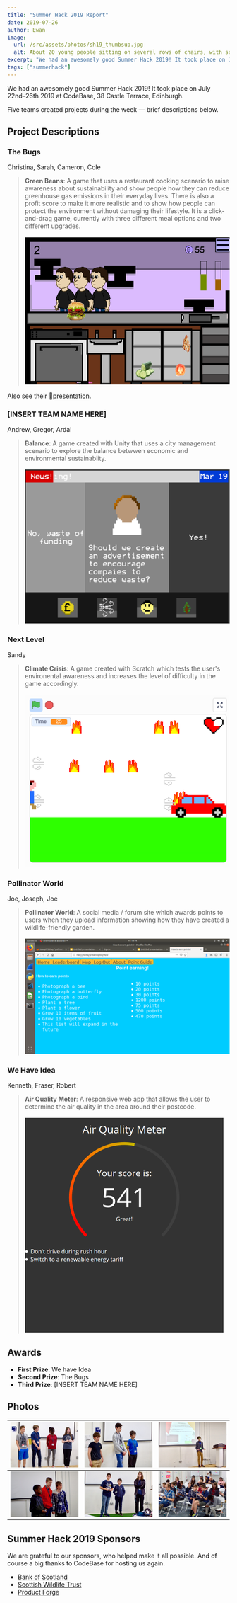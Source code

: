 ```yaml
---
title: "Summer Hack 2019 Report"
date: 2019-07-26
author: Ewan
image:
  url: /src/assets/photos/sh19_thumbsup.jpg
  alt: About 20 young people sitting on several rows of chairs, with some looking at a laptop together and one giving a thumbs up to the camera
excerpt: "We had an awesomely good Summer Hack 2019! It took place on July 22nd-26th 2019 at CodeBase."
tags: ["summerhack"]
---
```


We had an awesomely good Summer Hack 2019! It took place on July 22nd&ndash;26th 2019 at CodeBase, 38 Castle Terrace, Edinburgh.

Five teams created projects during the week &mdash; brief descriptions below.

## Project Descriptions

### The Bugs

Christina, Sarah, Cameron, Cole

> **Green Beans**: A game that uses a restaurant cooking scenario to raise awareness about sustainability and show people how they can reduce greenhouse gas emissions in their everyday lives.
There is also a profit score to make it more realistic and to show how people can protect the environment without damaging their lifestyle.
It is a click-and-drag game, currently with three different meal options and two different upgrades.
> <br><br>
> ![The Bugs](../assets/projects/sh19_thebugs.png)

Also see their 📄[presentation](/projects/sh19_The_Bugs.pdf).

### [INSERT TEAM NAME HERE]

Andrew, Gregor, Ardal

> **Balance**: A game created with Unity that uses a city management scenario to explore the balance betwwen economic and environmental sustainablity.
> <br><br>
> ![\[INSERT TEAM NAME HERE\]](../assets/projects/sh19_insertteamnamehere.png)

### Next Level

Sandy

> **Climate Crisis**: A game created with Scratch which tests the user's environental awareness and increases the level of difficulty in the game accordingly.
> <br><br>
> ![Next Level](../assets/projects/sh19_nextlevel.png)

### Pollinator World

Joe, Joseph, Joe

> **Pollinator World**: A social media / forum site which awards points to users when they  upload information showing how they have created a wildlife-friendly garden.
> <br><br>
> ![Pollinator World](../assets/projects/sh19_pollinatorworld.png)

### We Have Idea

Kenneth, Fraser, Robert

> **Air Quality Meter**: A responsive web app that allows the user to determine the air quality in the area around their postcode.
> <br><br>
> ![We Have Idea](../assets/projects/sh19_wehaveidea.png)

</div>

## Awards

* **First Prize**: We have Idea
* **Second Prize**: The Bugs
* **Third Prize**: [INSERT TEAM NAME HERE]

## Photos

| ![The Bugs](../assets/photos/sh19_thebugs.jpg) | ![\[INSERT TEAM NAME HERE\]](../assets/photos/sh19_insertteamnamehere.jpg) | ![Next Level](../assets/photos/sh19_nextlevel.jpg) |
| --- | --- | --- |
| ![Pollinator World](../assets/photos/sh19_pollinatorworld.jpg) | ![We Have Idea](../assets/photos/sh19_wehaveidea.jpg) | ![All participants, waiting on the presentations to begin](../assets/photos/sh19_chatting.jpg) |

## Summer Hack 2019 Sponsors

We are grateful to our sponsors, who helped make it all possible. And of course a big thanks to CodeBase for hosting us again.

* [Bank of Scotland](https://bankofscotland.co.uk/)
* [Scottish Wildlife Trust](https://scottishwildlifetrust.org.uk/)
* [Product Forge](https://productforge.io/)
